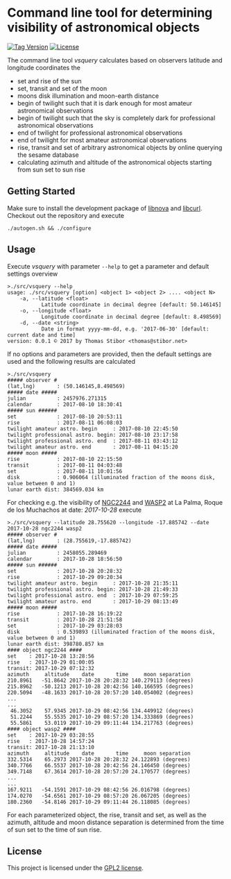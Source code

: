 Command line tool for determining visibility of astronomical objects
==============

[![Tag Version](https://img.shields.io/github/tag/tstibor/vsquery.svg)](https://github.com/tstibor/vsquery/tags)
[![License](http://img.shields.io/:license-gpl2-blue.svg)](http://www.gnu.org/licenses/gpl-2.0.html)

The command line tool *vsquery* calculates based on observers latitude and longitude coordinates the
* set and rise of the sun
* set, transit and set of the moon
* moons disk illumination and moon-earth distance
* begin of twilight such that it is dark enough for most amateur astronomical observations
* begin of twilight such that the sky is completely dark for professional astronomical observations
* end of twilight for professional astronomical observations
* end of twilight for most amateur astronomical observations
* rise, transit and set of arbitrary astronomical objects by online querying the sesame database
* calculating azimuth and altitude of the astronomical objects starting from sun set to sun rise

## Getting Started <a id="getting.started"></a>
Make sure to install the development package of [libnova](http://libnova.sourceforge.net/) and [libcurl](https://curl.haxx.se/libcurl/). Checkout out the repository and execute
```
./autogen.sh && ./configure
```
## Usage <a id="usage"></a>
Execute *vsquery* with parameter `--help` to get a parameter and default settings overview
```
>./src/vsquery --help
usage: ./src/vsquery [option] <object 1> <object 2> .... <object N>
	-a, --latitude <float>
	       Latitude coordinate in decimal degree [default: 50.146145]
	-o, --longitude <float>
	       Longitude coordinate in decimal degree [default: 8.498569]
	-d, --date <string>
	       Date in format yyyy-mm-dd, e.g. '2017-06-30' [default: current date and time]
version: 0.0.1 © 2017 by Thomas Stibor <thomas@stibor.net>
```
If no options and parameters are provided, then the default settings are used and the following results are calculated
```
>./src/vsquery
##### observer #
(lat,lng)       : (50.146145,8.498569)
##### date #####
julian          : 2457976.271315
calendar        : 2017-08-10 18:30:41
##### sun ######
set             : 2017-08-10 20:53:11
rise            : 2017-08-11 06:08:03
twilight amateur astro. begin     : 2017-08-10 22:45:50
twilight professional astro. begin: 2017-08-10 23:17:58
twilight professional astro. end  : 2017-08-11 03:43:12
twilight amateur astro. end       : 2017-08-11 04:15:20
##### moon #####
rise            : 2017-08-10 22:15:50
transit         : 2017-08-11 04:03:48
set             : 2017-08-11 10:01:56
disk            : 0.906064 (illuminated fraction of the moons disk, value between 0 and 1)
lunar earth dist: 384569.034 km
```
For checking e.g. the visibility of [NGC2244](http://simbad.u-strasbg.fr/simbad/sim-id?Ident=ngc+2244) and [WASP2](http://simbad.u-strasbg.fr/simbad/sim-id?Ident=wasp+2) at La Palma, Roque de los Muchachos at date: *2017-10-28* execute
```
>./src/vsquery --latitude 28.755620 --longitude -17.885742 --date 2017-10-28 ngc2244 wasp2
##### observer #
(lat,lng)       : (28.755619,-17.885742)
##### date #####
julian          : 2458055.289469
calendar        : 2017-10-28 18:56:50
##### sun ######
set             : 2017-10-28 20:28:32
rise            : 2017-10-29 09:20:34
twilight amateur astro. begin     : 2017-10-28 21:35:11
twilight professional astro. begin: 2017-10-28 21:49:33
twilight professional astro. end  : 2017-10-29 07:59:25
twilight amateur astro. end       : 2017-10-29 08:13:49
##### moon #####
rise            : 2017-10-28 16:19:22
transit         : 2017-10-28 21:51:58
set             : 2017-10-29 03:28:03
disk            : 0.539893 (illuminated fraction of the moons disk, value between 0 and 1)
lunar earth dist: 398780.857 km
#### object ngc2244 ####
set    : 2017-10-28 13:28:56
rise   : 2017-10-29 01:00:05
transit: 2017-10-29 07:12:32
azimuth     altitude	date	   time		moon separation
210.8961   -51.8642	2017-10-28 20:28:32	140.279113 (degrees)
215.8962   -50.1213	2017-10-28 20:42:56	140.166595 (degrees)
220.5094   -48.1633	2017-10-28 20:57:20	140.054002 (degrees)
...
...
 46.3052    57.9345	2017-10-29 08:42:56	134.449912 (degrees)
 51.2244    55.5535	2017-10-29 08:57:20	134.333869 (degrees)
 55.5861    53.0119	2017-10-29 09:11:44	134.217763 (degrees)
#### object wasp2 ####
set    : 2017-10-29 03:28:55
rise   : 2017-10-28 14:57:24
transit: 2017-10-28 21:13:10
azimuth     altitude	date	   time		moon separation
332.5314    65.2973	2017-10-28 20:28:32	24.122893 (degrees)
340.7766    66.5537	2017-10-28 20:42:56	24.146450 (degrees)
349.7148    67.3614	2017-10-28 20:57:20	24.170577 (degrees)
...
...
167.9211   -54.1591	2017-10-29 08:42:56	26.016798 (degrees)
174.0270   -54.6561	2017-10-29 08:57:20	26.067205 (degrees)
180.2360   -54.8146	2017-10-29 09:11:44	26.118085 (degrees)
```
For each parameterized object, the rise, transit and set, as well as the
azimuth, altitude and moon distance separation is determined from the time of sun set to the time of sun rise.

## License
This project is licensed under the [GPL2 license](http://www.gnu.org/licenses/old-licenses/gpl-2.0.en.html).

